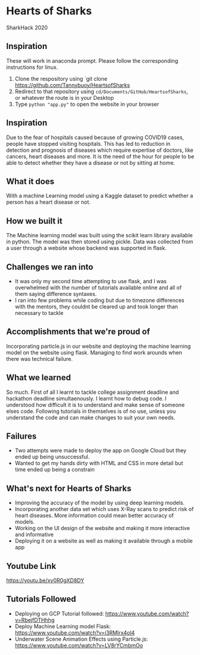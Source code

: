 # Hearts of Sharks
SharkHack 2020


## Inspiration
These will work in anaconda prompt. Please follow the corresponding instructions for linux.
1. Clone the respository using `git clone https://github.com/Tannybuoy/HeartsofSharks
2. Redirect to that repository using `cd/Documents/GitHub/HeartsofSharks`, or whatever the route is in your Desktop
3. Type `python "app.py"` to open the website in your browser

## Inspiration
Due to the fear of hospitals caused because of growing COVID19 cases, people have stopped visiting hospitals. This has led to reduction in detection and prognosis of diseases which require expertise of doctors, like cancers, heart diseases and more. It is the need of the hour for people to be able to detect whether they have a disease or not by sitting at home. 

## What it does
With a machine Learning model using a Kaggle dataset to predict whether a person has a heart disease or not.

## How we built it
The Machine learning model was built using the scikit learn library available in python. The model was then stored using pickle. Data was collected from a user through a website whose backend was supported in flask. 

## Challenges we ran into
* It was only my second time attempting to use flask, and I was overwhelmed with the number of tutorials available online and all of them saying difference syntaxes. 
* I ran into few problems while coding but due to timezone differences with the mentors, they couldnt be cleared up and took longer than necessary to tackle

## Accomplishments that we're proud of
Incorporating particle.js in our website and deploying the machine learning model on the website using flask. Managing to find work arounds when there was technical failure.

## What we learned
So much. First of all I learnt to tackle college assignment deadline and hackathon deadline simultaenously. I learnt how to debug code. I understood how difficult it is to understand and make sense of someone elses code. Following tutorials in themselves is of no use, unless you understand the code and can make changes to suit your own needs.

## Failures 
* Two attempts were made to deploy the app on Google Cloud but they ended up being unsuccessful.
* Wanted to get my hands dirty with HTML and CSS in more detail but time ended up being a constrain

## What's next for Hearts of Sharks
* Improving the accuracy of the model by using deep learning models. 
* Incorporating another data set which uses X-Ray scans to predict risk of heart diseases. More information could mean better accuracy of models.
* Working on the UI design of the website and making it more interactive and informative
* Deploying it on a website as well as making it available through a mobile app

## Youtube Link
https://youtu.be/xy0R0gXD8DY

## Tutorials Followed
* Deploying on GCP Tutorial followed: https://www.youtube.com/watch?v=RbejfDTHhhg
* Deploy Machine Learning model Flask: https://www.youtube.com/watch?v=i3RMlrx4ol4
* Underwater Scene Animation Effects using Particle.js: https://www.youtube.com/watch?v=LV8rYCmbmOo

